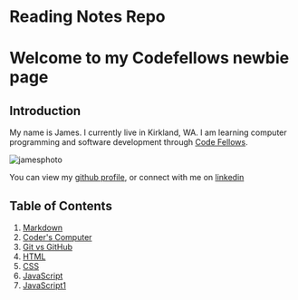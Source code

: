 # Reading Notes Repo

# Welcome to my Codefellows newbie page

## Introduction
My name is James. I currently live in Kirkland, WA. I am learning computer programming and software development through [Code Fellows](https://www.codefellows.org/).

![jamesphoto](E5C45CB0-7EBB-4447-BD3E-FC2635B3BC6A.jpeg)

You can view my [github profile](https://github.com/jabuan0910), or connect with me on [linkedin](https://www.linkedin.com/in/jabuan/)

## Table of Contents

1. [Markdown](markdown.md)
2. [Coder's Computer](coderscomputer.md)
3. [Git vs GitHub](git.md)
4. [HTML](html.md)
5. [CSS](css.md)
6. [JavaScript](javascript.md)
7. [JavaScript1](javascript1.md)
